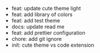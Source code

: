 - feat: update cute theme light
- feat: add library of colors
- feat: add test theme
- docs: update read me
- feat: add prettier configuration
- chore: add git ignore
- init: cute theme vs code extension
